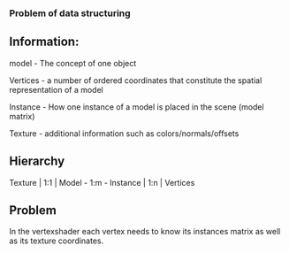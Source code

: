 
### Problem of data structuring

## Information:

model - The concept of one object

Vertices - a number of ordered coordinates that constitute the spatial representation of a model

Instance - How one instance of a model is placed in the scene (model matrix)

Texture - additional information such as colors/normals/offsets

## Hierarchy

Texture
  |
 1:1
  |
Model - 1:m - Instance
  |
 1:n
  |
Vertices

## Problem

In the vertexshader each vertex needs to know its instances matrix as well as its texture coordinates.
